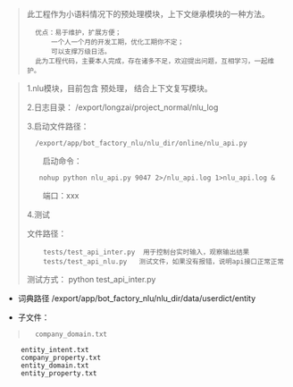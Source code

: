 > 此工程作为小语料情况下的预处理模块，上下文继承模块的一种方法。
>
>       优点：易于维护，扩展方便；
>           一个人一个月的开发工期，优化工期你不定；
>           可以支撑万级日活。
>       此为工程代码，主要本人完成，存在诸多不足，欢迎提出问题，互相学习，一起维护。

> 1.nlu模块，目前包含 预处理， 结合上下文复写模块。
>
> 2.日志目录：     /export/longzai/project_normal/nlu_log
>
> 3.启动文件路径：
>
>       /export/app/bot_factory_nlu/nlu_dir/online/nlu_api.py
>
>&emsp;&emsp;启动命令：
>
>        nohup python nlu_api.py 9047 2>/nlu_api.log 1>nlu_api.log &
>
>&emsp;&emsp;端口：xxx
>
> 4.测试
>
>    文件路径：
>
>         tests/test_api_inter.py  用于控制台实时输入，观察输出结果
>         tests/test_api_nlu.py   测试文件，如果没有报错，说明api接口正常正常
>
>    测试方式： python test_api_inter.py

- 词典路径
    /export/app/bot_factory_nlu/nlu_dir/data/userdict/entity

- 子文件：
>
>       company_domain.txt
        entity_intent.txt
        company_property.txt
        entity_domain.txt
        entity_property.txt
>
